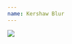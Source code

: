 ```yaml
---
name: Kershaw Blur
---
```

<div style="width: 30%; height: auto">
<a href="https://www.amazon.com/dp/B0009VCA0I/ref=as_li_ss_il?coliid=I336R0YYJ5SKO7&colid=3A3G5PQI6U2UN&psc=1&ref_=lv_ov_lig_dp_it&linkCode=li2&tag=kombatkitchen-20&linkId=4a2220209e9f05b89dcc4ebbe356c45f&language=en_US" target="_blank"><img border="0" src="//ws-na.amazon-adsystem.com/widgets/q?_encoding=UTF8&ASIN=B0009VCA0I&Format=_SL160_&ID=AsinImage&MarketPlace=US&ServiceVersion=20070822&WS=1&tag=kombatkitchen-20&language=en_US" ></a><img src="https://ir-na.amazon-adsystem.com/e/ir?t=kombatkitchen-20&language=en_US&l=li2&o=1&a=B0009VCA0I" width="1" height="1" border="0" alt="" style="border:none !important; margin:0px !important;" />
</div>
